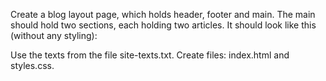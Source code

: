Create a blog layout page, which holds header, footer and main. The main should hold two sections, each holding 
two articles. It should look like this (without any styling):

Use the texts from the file site-texts.txt.
Create files: index.html and styles.css.

